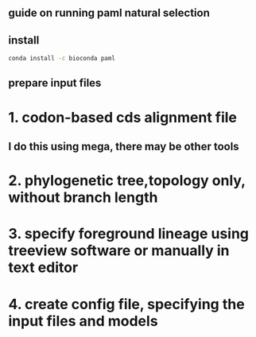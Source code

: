 ## guide on running paml natural selection

## install
```bash
conda install -c bioconda paml
```
## prepare input files
# 1. codon-based cds alignment file
## I do this using mega, there may be other tools

# 2. phylogenetic tree,topology only, without branch length
# 3. specify foreground lineage using treeview software or manually in text editor
# 4. create config file, specifying the input files and models
